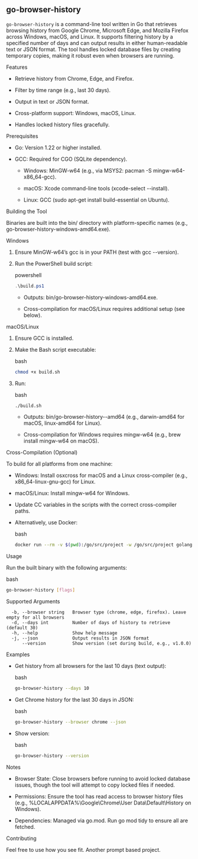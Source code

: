 

## go-browser-history


`go-browser-history` is a command-line tool written in Go that retrieves browsing history from Google Chrome, Microsoft Edge, and Mozilla Firefox across Windows, macOS, and Linux. It supports filtering history by a specified number of days and can output results in either human-readable text or JSON format. The tool handles locked database files by creating temporary copies, making it robust even when browsers are running.

Features

-   Retrieve history from Chrome, Edge, and Firefox.
    
-   Filter by time range (e.g., last 30 days).
    
-   Output in text or JSON format.
    
-   Cross-platform support: Windows, macOS, Linux.
    
-   Handles locked history files gracefully.
    

Prerequisites

-   Go: Version 1.22 or higher installed.
    
-   GCC: Required for CGO (SQLite dependency).
    
    -   Windows: MinGW-w64 (e.g., via MSYS2: pacman -S mingw-w64-x86_64-gcc).
        
    -   macOS: Xcode command-line tools (xcode-select --install).
        
    -   Linux: GCC (sudo apt-get install build-essential on Ubuntu).
        

Building the Tool

Binaries are built into the bin/ directory with platform-specific names (e.g., go-browser-history-windows-amd64.exe).

Windows

1.  Ensure MinGW-w64’s gcc is in your PATH (test with gcc --version).
    
2.  Run the PowerShell build script:
    
    powershell
    
    ```powershell
    .\build.ps1
    ```
    
    -   Outputs: bin/go-browser-history-windows-amd64.exe.
        
    -   Cross-compilation for macOS/Linux requires additional setup (see below).
        

macOS/Linux

1.  Ensure GCC is installed.
    
2.  Make the Bash script executable:
    
    bash
    
    ```bash
    chmod +x build.sh
    ```
    
3.  Run:
    
    bash
    
    ```bash
    ./build.sh
    ```
    
    -   Outputs: bin/go-browser-history-<os>-amd64 (e.g., darwin-amd64 for macOS, linux-amd64 for Linux).
        
    -   Cross-compilation for Windows requires mingw-w64 (e.g., brew install mingw-w64 on macOS).
        

Cross-Compilation (Optional)

To build for all platforms from one machine:

-   Windows: Install osxcross for macOS and a Linux cross-compiler (e.g., x86_64-linux-gnu-gcc) for Linux.
    
-   macOS/Linux: Install mingw-w64 for Windows.
    
-   Update CC variables in the scripts with the correct cross-compiler paths.
    
-   Alternatively, use Docker:
    
    bash
    
    ```bash
    docker run --rm -v $(pwd):/go/src/project -w /go/src/project golang:cross bash -c "GOOS=windows GOARCH=amd64 CGO_ENABLED=1 CC=x86_64-w64-mingw32-gcc go build -o bin/go-browser-history-windows-amd64.exe ./cmd/ && GOOS=linux GOARCH=amd64 CGO_ENABLED=1 go build -o bin/go-browser-history-linux-amd64 ./cmd/ && GOOS=darwin GOARCH=amd64 CGO_ENABLED=1 go build -o bin/go-browser-history-darwin-amd64 ./cmd/"
    ```
    

Usage

Run the built binary with the following arguments:

bash

```bash
go-browser-history [flags]
```

Supported Arguments

```text
  -b, --browser string   Browser type (chrome, edge, firefox). Leave empty for all browsers
  -d, --days int         Number of days of history to retrieve (default 30)
  -h, --help             Show help message
  -j, --json             Output results in JSON format
      --version          Show version (set during build, e.g., v1.0.0)
```

Examples

-   Get history from all browsers for the last 10 days (text output):
    
    bash
    
    ```bash
    go-browser-history --days 10
    ```
    
-   Get Chrome history for the last 30 days in JSON:
    
    bash
    
    ```bash
    go-browser-history --browser chrome --json
    ```
    
-   Show version:
    
    bash
    
    ```bash
    go-browser-history --version
    ```
    

Notes

-   Browser State: Close browsers before running to avoid locked database issues, though the tool will attempt to copy locked files if needed.
    
-   Permissions: Ensure the tool has read access to browser history files (e.g., %LOCALAPPDATA%\Google\Chrome\User Data\Default\History on Windows).
    
-   Dependencies: Managed via go.mod. Run go mod tidy to ensure all are fetched.
    

Contributing

Feel free to use how you see fit. Another prompt based project.